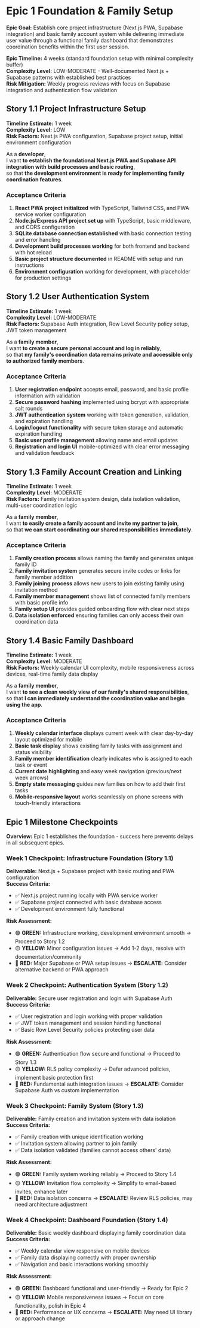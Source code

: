 # Epic 1 Foundation & Family Setup

**Epic Goal:** Establish core project infrastructure (Next.js PWA, Supabase integration) and basic family account system while delivering immediate user value through a functional family dashboard that demonstrates coordination benefits within the first user session.

**Epic Timeline:** 4 weeks (standard foundation setup with minimal complexity buffer)  
**Complexity Level:** LOW-MODERATE - Well-documented Next.js + Supabase patterns with established best practices  
**Risk Mitigation:** Weekly progress reviews with focus on Supabase integration and authentication flow validation

## Story 1.1 Project Infrastructure Setup

**Timeline Estimate:** 1 week  
**Complexity Level:** LOW  
**Risk Factors:** Next.js PWA configuration, Supabase project setup, initial environment configuration

As a **developer**,  
I want **to establish the foundational Next.js PWA and Supabase API integration with build processes and basic routing**,  
so that **the development environment is ready for implementing family coordination features**.

### Acceptance Criteria

1. **React PWA project initialized** with TypeScript, Tailwind CSS, and PWA service worker configuration
2. **Node.js/Express API project set up** with TypeScript, basic middleware, and CORS configuration  
3. **SQLite database connection established** with basic connection testing and error handling
4. **Development build processes working** for both frontend and backend with hot reload
5. **Basic project structure documented** in README with setup and run instructions
6. **Environment configuration** working for development, with placeholder for production settings

## Story 1.2 User Authentication System

**Timeline Estimate:** 1 week  
**Complexity Level:** LOW-MODERATE  
**Risk Factors:** Supabase Auth integration, Row Level Security policy setup, JWT token management

As a **family member**,  
I want **to create a secure personal account and log in reliably**,  
so that **my family's coordination data remains private and accessible only to authorized family members**.

### Acceptance Criteria

1. **User registration endpoint** accepts email, password, and basic profile information with validation
2. **Secure password hashing** implemented using bcrypt with appropriate salt rounds
3. **JWT authentication system** working with token generation, validation, and expiration handling
4. **Login/logout functionality** with secure token storage and automatic expiration handling
5. **Basic user profile management** allowing name and email updates
6. **Registration and login UI** mobile-optimized with clear error messaging and validation feedback

## Story 1.3 Family Account Creation and Linking

**Timeline Estimate:** 1 week  
**Complexity Level:** MODERATE  
**Risk Factors:** Family invitation system design, data isolation validation, multi-user coordination logic

As a **family member**,  
I want **to easily create a family account and invite my partner to join**,  
so that **we can start coordinating our shared responsibilities immediately**.

### Acceptance Criteria

1. **Family creation process** allows naming the family and generates unique family ID
2. **Family invitation system** generates secure invite codes or links for family member addition
3. **Family joining process** allows new users to join existing family using invitation method
4. **Family member management** shows list of connected family members with basic profile info
5. **Family setup UI** provides guided onboarding flow with clear next steps
6. **Data isolation enforced** ensuring families can only access their own coordination data

## Story 1.4 Basic Family Dashboard

**Timeline Estimate:** 1 week  
**Complexity Level:** MODERATE  
**Risk Factors:** Weekly calendar UI complexity, mobile responsiveness across devices, real-time family data display

As a **family member**,  
I want **to see a clean weekly view of our family's shared responsibilities**,  
so that **I can immediately understand the coordination value and begin using the app**.

### Acceptance Criteria

1. **Weekly calendar interface** displays current week with clear day-by-day layout optimized for mobile
2. **Basic task display** shows existing family tasks with assignment and status visibility
3. **Family member identification** clearly indicates who is assigned to each task or event
4. **Current date highlighting** and easy week navigation (previous/next week arrows)
5. **Empty state messaging** guides new families on how to add their first tasks
6. **Mobile-responsive layout** works seamlessly on phone screens with touch-friendly interactions

## Epic 1 Milestone Checkpoints

**Overview:** Epic 1 establishes the foundation - success here prevents delays in all subsequent epics.

### Week 1 Checkpoint: Infrastructure Foundation (Story 1.1)
**Deliverable:** Next.js + Supabase project with basic routing and PWA configuration  
**Success Criteria:**
- ✅ Next.js project running locally with PWA service worker  
- ✅ Supabase project connected with basic database access
- ✅ Development environment fully functional

**Risk Assessment:**
- 🟢 **GREEN:** Infrastructure working, development environment smooth → Proceed to Story 1.2
- 🟡 **YELLOW:** Minor configuration issues → Add 1-2 days, resolve with documentation/community
- 🔴 **RED:** Major Supabase or PWA setup issues → **ESCALATE:** Consider alternative backend or PWA approach

### Week 2 Checkpoint: Authentication System (Story 1.2)  
**Deliverable:** Secure user registration and login with Supabase Auth
**Success Criteria:**
- ✅ User registration and login working with proper validation
- ✅ JWT token management and session handling functional
- ✅ Basic Row Level Security policies protecting user data

**Risk Assessment:**
- 🟢 **GREEN:** Authentication flow secure and functional → Proceed to Story 1.3  
- 🟡 **YELLOW:** RLS policy complexity → Defer advanced policies, implement basic protection first
- 🔴 **RED:** Fundamental auth integration issues → **ESCALATE:** Consider Supabase Auth vs custom implementation

### Week 3 Checkpoint: Family System (Story 1.3)
**Deliverable:** Family creation and invitation system with data isolation
**Success Criteria:**  
- ✅ Family creation with unique identification working
- ✅ Invitation system allowing partner to join family
- ✅ Data isolation validated (families cannot access others' data)

**Risk Assessment:**
- 🟢 **GREEN:** Family system working reliably → Proceed to Story 1.4
- 🟡 **YELLOW:** Invitation flow complexity → Simplify to email-based invites, enhance later  
- 🔴 **RED:** Data isolation concerns → **ESCALATE:** Review RLS policies, may need architecture adjustment

### Week 4 Checkpoint: Dashboard Foundation (Story 1.4)
**Deliverable:** Basic weekly dashboard displaying family coordination data
**Success Criteria:**
- ✅ Weekly calendar view responsive on mobile devices
- ✅ Family data displaying correctly with proper ownership  
- ✅ Navigation and basic interactions working smoothly

**Risk Assessment:**  
- 🟢 **GREEN:** Dashboard functional and user-friendly → Ready for Epic 2
- 🟡 **YELLOW:** Mobile responsiveness issues → Focus on core functionality, polish in Epic 4
- 🔴 **RED:** Performance or UX concerns → **ESCALATE:** May need UI library or approach change
